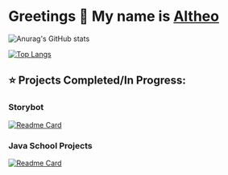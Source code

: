 # Greetings 👋 My name is <a href="https://nimbly-dev.github.io/">Altheo</a> 

![Anurag's GitHub stats](https://github-readme-stats.vercel.app/api?username=nimbly-dev&show_icons=true&theme=tokyonight)



[![Top Langs](https://github-readme-stats.vercel.app/api/top-langs/?username=nimbly-dev&layout=compact&theme=tokyonight)](https://github.com/anuraghazra/github-readme-stats)


## ⭐ Projects Completed/In Progress:

### Storybot 
[![Readme Card](https://github-readme-stats.vercel.app/api/pin/?username=nimbly-dev&repo=storybot&layout=compact&theme=tokyonight)](https://github.com/nimbly-dev/storybot)


### Java School Projects 
[![Readme Card](https://github-readme-stats.vercel.app/api/pin/?username=nimbly-dev&repo=school-projects&layout=compact&theme=tokyonight)](https://github.com/nimbly-dev/school-projects)


<!--
**nimbly-dev/nimbly-dev** is a ✨ _special_ ✨ repository because its `README.md` (this file) appears on your GitHub profile.

Here are some ideas to get you started:

- 🔭 I’m currently working on ...
- 🌱 I’m currently learning ...
- 👯 I’m looking to collaborate on ...
- 🤔 I’m looking for help with ...
- 💬 Ask me about ...
- 📫 How to reach me: ...
- 😄 Pronouns: ...
- ⚡ Fun fact: ...
-->

